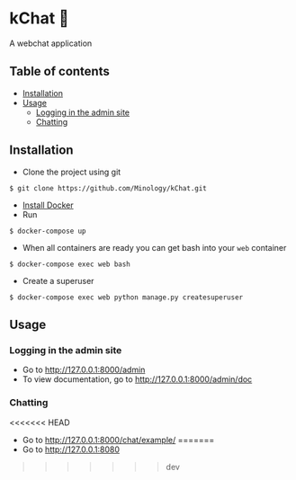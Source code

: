 # kChat :speech_balloon:

A webchat application

## Table of contents

* [Installation](#installation)
* [Usage](#usage)
  * [Logging in the admin site](#logging-in-the-admin-site)
  * [Chatting](#chatting)

## Installation

- Clone the project using git
```Shell
$ git clone https://github.com/Minology/kChat.git
```

- [Install Docker](https://docs.docker.com/install/)<br/>
- Run
```Shell
$ docker-compose up
```

- When all containers are ready you can get bash into your `web` container
```Shell
$ docker-compose exec web bash
```

- Create a superuser
```Shell
$ docker-compose exec web python manage.py createsuperuser
```

## Usage

### Logging in the admin site
- Go to http://127.0.0.1:8000/admin
- To view documentation, go to http://127.0.0.1:8000/admin/doc

### Chatting
<<<<<<< HEAD
- Go to http://127.0.0.1:8000/chat/example/
=======
- Go to http://127.0.0.1:8080
>>>>>>> dev
